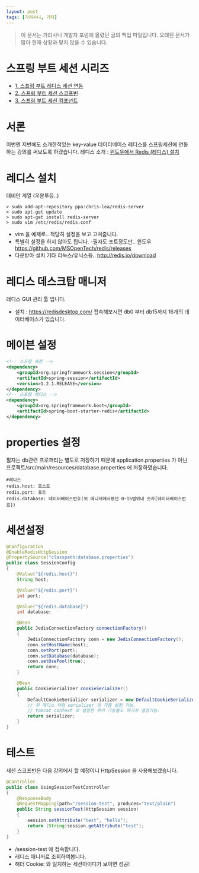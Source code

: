 ```yaml
---
layout: post
tags: [가리사니, 기타]
---
```


> 이 문서는 가리사니 개발자 포럼에 올렸던 글의 백업 파일입니다.
오래된 문서가 많아 현재 상황과 맞지 않을 수 있습니다.


# 스프링 부트 세션 시리즈
- [1. 스프링 부트 레디스 세션 연동](/lab?topicId=277)
- [2. 스프링 부트 세션 스코프빈](/lab?topicId=278)
- [3. 스프링 부트 세션 컴포넌트](/lab?topicId=279)


# 서론
이번엔 저번에도 소개한적있는 key-value 데이터베이스 레디스를 스프링세션에 연동하는 강의를 써보도록 하겠습니다.
레디스 소개 : [윈도우에서 Redis (레디스) 설치](/lab?topicId=173)


# 레디스 설치
데비안 계열 (우분투등..)
``` shell
> sudo add-apt-repository ppa:chris-lea/redis-server
> sudo apt-get update
> sudo apt-get install redis-server
> sudo vim /etc/redis/redis.conf
```
- vim 을 예제로.. 적당히 설정을 보고 고쳐줍니다.
- 특별히 설정을 하지 않아도 됩니다. -필자도 포트정도만..
윈도우
https://github.com/MSOpenTech/redis/releases
- 다운받아 설치
기타 리눅스/유닉스등..
http://redis.io/download


# 레디스 데스크탑 매니저
레디스 GUI 관리 툴 입니다.
- 설치 : https://redisdesktop.com/
접속해보시면 db0 부터 db15까지 16개의 데이터베이스가 있습니다.


# 메이븐 설정
``` xml
<!-- 스프링 세션 -->
<dependency>
	<groupId>org.springframework.session</groupId>
	<artifactId>spring-session</artifactId>
	<version>1.2.1.RELEASE</version>
</dependency>
<!-- 스프링 레디스 -->
<dependency>
	<groupId>org.springframework.boot</groupId>
	<artifactId>spring-boot-starter-redis</artifactId>
</dependency>
```


# properties 설정
필자는 db관련 프로퍼티는 별도로 저장하기 때문에 application.properties 가 아닌
프로젝트/src/main/resources/database.properties 에 저장하였습니다.
``` shell
#레디스
redis.host: 호스트
redis.port: 포트
redis.database: 데이터베이스번호(위 매니저에서봤던 0~15범위내 숫자[데이터베이스번호])
```


# 세션설정
``` java
@Configuration
@EnableRedisHttpSession
@PropertySource("classpath:database.properties")
public class SessionConfig
{
	@Value("${redis.host}")
	String host;

	@Value("${redis.port}")
	int port;

	@Value("${redis.database}")
	int database;

	@Bean
	public JedisConnectionFactory connectionFactory()
	{
		JedisConnectionFactory conn = new JedisConnectionFactory();
		conn.setHostName(host);
		conn.setPort(port);
		conn.setDatabase(database);
		conn.setUsePool(true);
		return conn;
	}

	@Bean
	public CookieSerializer cookieSerializer()
	{
		DefaultCookieSerializer serializer = new DefaultCookieSerializer();
		// 위 레디스 처럼 serializer 의 각종 설정 가능.
		// tomcat context 로 설정한 쿠키 기능들도 여기서 설정가능.
		return serializer;
	}
}
```


# 테스트
세션 스코프빈은 다음 강의에서 할 예정이니 HttpSession 을 사용해보겠습니다.
``` java
@Controller
public class UsingSessionTestController
{
	@ResponseBody
	@RequestMapping(path="/session-test", produces="text/plain")
	public String sessionTest(HttpSession session)
	{
		session.setAttribute("test", "hello");
		return (String)session.getAttribute("test");
	}
}
```
- /session-test 에 접속합니다.
- 레디스 매니저로 조회하여봅니다.
- 해더 Cookie: 와 일치하는 세션아이디가 보이면 성공!